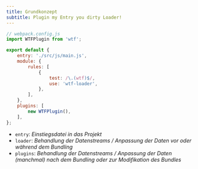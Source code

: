 ```yaml
---
title: Grundkonzept
subtitle: Plugin my Entry you dirty Loader!
---
```


```js
// webpack.config.js
import WTFPlugin from 'wtf';

export default {
    entry: './src/js/main.js',
    module: {
        rules: [
            {
                test: /\.(wtf)$/,
                use: 'wtf-loader',
            },
        ],
    },
    plugins: [
        new WTFPlugin(),
    ],
};
```

- `entry`: _Einstiegsdatei in das Projekt_
- `loader`: _Behandlung der Datenstreams / Anpassung der Daten vor oder während dem Bundling_
- `plugins`: _Behandlung der Datenstreams / Anpassung der Daten (manchmal) nach dem Bundling oder zur Modifikation des
  Bundles_
